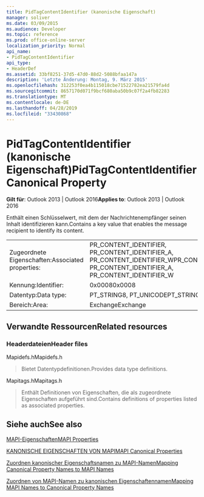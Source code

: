 ```yaml
---
title: PidTagContentIdentifier (kanonische Eigenschaft)
manager: soliver
ms.date: 03/09/2015
ms.audience: Developer
ms.topic: reference
ms.prod: office-online-server
localization_priority: Normal
api_name:
- PidTagContentIdentifier
api_type:
- HeaderDef
ms.assetid: 33bf8251-37d5-47d0-88d2-5088bfaa147a
description: 'Letzte Änderung: Montag, 9. März 2015'
ms.openlocfilehash: 312253f0ea4b115018cbe71522782ea21579fa4d
ms.sourcegitcommit: 8657170d071f9bcf680aba50b9c07f2a4fb82283
ms.translationtype: MT
ms.contentlocale: de-DE
ms.lasthandoff: 04/28/2019
ms.locfileid: "33430868"
---
```

# <a name="pidtagcontentidentifier-canonical-property"></a><span data-ttu-id="67540-103">PidTagContentIdentifier (kanonische Eigenschaft)</span><span class="sxs-lookup"><span data-stu-id="67540-103">PidTagContentIdentifier Canonical Property</span></span>

  
  
<span data-ttu-id="67540-104">**Gilt für**: Outlook 2013 | Outlook 2016</span><span class="sxs-lookup"><span data-stu-id="67540-104">**Applies to**: Outlook 2013 | Outlook 2016</span></span> 
  
<span data-ttu-id="67540-105">Enthält einen Schlüsselwert, mit dem der Nachrichtenempfänger seinen Inhalt identifizieren kann.</span><span class="sxs-lookup"><span data-stu-id="67540-105">Contains a key value that enables the message recipient to identify its content.</span></span>
  
|||
|:-----|:-----|
|<span data-ttu-id="67540-106">Zugeordnete Eigenschaften:</span><span class="sxs-lookup"><span data-stu-id="67540-106">Associated properties:</span></span>  <br/> |<span data-ttu-id="67540-107">PR_CONTENT_IDENTIFIER, PR_CONTENT_IDENTIFIER_A, PR_CONTENT_IDENTIFIER_W</span><span class="sxs-lookup"><span data-stu-id="67540-107">PR_CONTENT_IDENTIFIER, PR_CONTENT_IDENTIFIER_A, PR_CONTENT_IDENTIFIER_W</span></span>  <br/> |
|<span data-ttu-id="67540-108">Kennung:</span><span class="sxs-lookup"><span data-stu-id="67540-108">Identifier:</span></span>  <br/> |<span data-ttu-id="67540-109">0x0008</span><span class="sxs-lookup"><span data-stu-id="67540-109">0x0008</span></span>  <br/> |
|<span data-ttu-id="67540-110">Datentyp:</span><span class="sxs-lookup"><span data-stu-id="67540-110">Data type:</span></span>  <br/> |<span data-ttu-id="67540-111">PT_STRING8, PT_UNICODE</span><span class="sxs-lookup"><span data-stu-id="67540-111">PT_STRING8, PT_UNICODE</span></span>  <br/> |
|<span data-ttu-id="67540-112">Bereich:</span><span class="sxs-lookup"><span data-stu-id="67540-112">Area:</span></span>  <br/> |<span data-ttu-id="67540-113">Exchange</span><span class="sxs-lookup"><span data-stu-id="67540-113">Exchange</span></span>  <br/> |
   
## <a name="related-resources"></a><span data-ttu-id="67540-114">Verwandte Ressourcen</span><span class="sxs-lookup"><span data-stu-id="67540-114">Related resources</span></span>

### <a name="header-files"></a><span data-ttu-id="67540-115">Headerdateien</span><span class="sxs-lookup"><span data-stu-id="67540-115">Header files</span></span>

<span data-ttu-id="67540-116">Mapidefs.h</span><span class="sxs-lookup"><span data-stu-id="67540-116">Mapidefs.h</span></span>
  
> <span data-ttu-id="67540-117">Bietet Datentypdefinitionen.</span><span class="sxs-lookup"><span data-stu-id="67540-117">Provides data type definitions.</span></span>
    
<span data-ttu-id="67540-118">Mapitags.h</span><span class="sxs-lookup"><span data-stu-id="67540-118">Mapitags.h</span></span>
  
> <span data-ttu-id="67540-119">Enthält Definitionen von Eigenschaften, die als zugeordnete Eigenschaften aufgeführt sind.</span><span class="sxs-lookup"><span data-stu-id="67540-119">Contains definitions of properties listed as associated properties.</span></span>
    
## <a name="see-also"></a><span data-ttu-id="67540-120">Siehe auch</span><span class="sxs-lookup"><span data-stu-id="67540-120">See also</span></span>



[<span data-ttu-id="67540-121">MAPI-Eigenschaften</span><span class="sxs-lookup"><span data-stu-id="67540-121">MAPI Properties</span></span>](mapi-properties.md)
  
[<span data-ttu-id="67540-122">KANONISCHE EIGENSCHAFTEN VON MAPI</span><span class="sxs-lookup"><span data-stu-id="67540-122">MAPI Canonical Properties</span></span>](mapi-canonical-properties.md)
  
[<span data-ttu-id="67540-123">Zuordnen kanonischer Eigenschaftsnamen zu MAPI-Namen</span><span class="sxs-lookup"><span data-stu-id="67540-123">Mapping Canonical Property Names to MAPI Names</span></span>](mapping-canonical-property-names-to-mapi-names.md)
  
[<span data-ttu-id="67540-124">Zuordnen von MAPI-Namen zu kanonischen Eigenschaftennamen</span><span class="sxs-lookup"><span data-stu-id="67540-124">Mapping MAPI Names to Canonical Property Names</span></span>](mapping-mapi-names-to-canonical-property-names.md)

